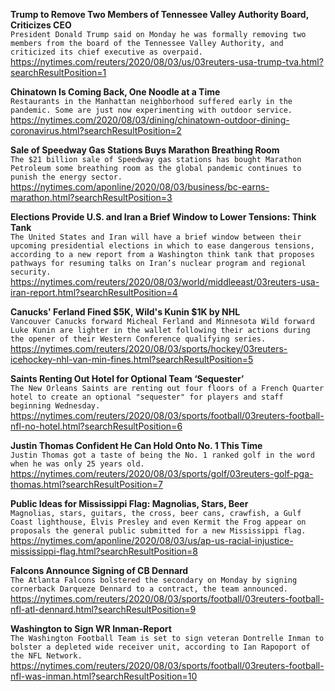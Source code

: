 **Trump to Remove Two Members of Tennessee Valley Authority Board, Criticizes CEO**\
`President Donald Trump said on Monday he was formally removing two members from the board of the Tennessee Valley Authority, and criticized its chief executive as overpaid.`\
https://nytimes.com/reuters/2020/08/03/us/03reuters-usa-trump-tva.html?searchResultPosition=1

**Chinatown Is Coming Back, One Noodle at a Time**\
`Restaurants in the Manhattan neighborhood suffered early in the pandemic. Some are just now experimenting with outdoor service.`\
https://nytimes.com/2020/08/03/dining/chinatown-outdoor-dining-coronavirus.html?searchResultPosition=2

**Sale of Speedway Gas Stations Buys Marathon Breathing Room**\
`The $21 billion sale of Speedway gas stations has bought Marathon Petroleum some breathing room as the global pandemic continues to punish the energy sector. `\
https://nytimes.com/aponline/2020/08/03/business/bc-earns-marathon.html?searchResultPosition=3

**Elections Provide U.S. and Iran a Brief Window to Lower Tensions: Think Tank**\
`The United States and Iran will have a brief window between their upcoming presidential elections in which to ease dangerous tensions, according to a new report from a Washington think tank that proposes pathways for resuming talks on Iran’s nuclear program and regional security.`\
https://nytimes.com/reuters/2020/08/03/world/middleeast/03reuters-usa-iran-report.html?searchResultPosition=4

**Canucks' Ferland Fined $5K, Wild's Kunin $1K by NHL**\
`Vancouver Canucks forward Micheal Ferland and Minnesota Wild forward Luke Kunin are lighter in the wallet following their actions during the opener of their Western Conference qualifying series.`\
https://nytimes.com/reuters/2020/08/03/sports/hockey/03reuters-icehockey-nhl-van-min-fines.html?searchResultPosition=5

**Saints Renting Out Hotel for Optional Team ‘Sequester’**\
`The New Orleans Saints are renting out four floors of a French Quarter hotel to create an optional "sequester" for players and staff beginning Wednesday.`\
https://nytimes.com/reuters/2020/08/03/sports/football/03reuters-football-nfl-no-hotel.html?searchResultPosition=6

**Justin Thomas Confident He Can Hold Onto No. 1 This Time**\
`Justin Thomas got a taste of being the No. 1 ranked golf in the word when he was only 25 years old.`\
https://nytimes.com/reuters/2020/08/03/sports/golf/03reuters-golf-pga-thomas.html?searchResultPosition=7

**Public Ideas for Mississippi Flag: Magnolias, Stars, Beer**\
`Magnolias, stars, guitars, the cross, beer cans, crawfish, a Gulf Coast lighthouse, Elvis Presley and even Kermit the Frog appear on proposals the general public submitted for a new Mississippi flag.`\
https://nytimes.com/aponline/2020/08/03/us/ap-us-racial-injustice-mississippi-flag.html?searchResultPosition=8

**Falcons Announce Signing of CB Dennard**\
`The Atlanta Falcons bolstered the secondary on Monday by signing cornerback Darqueze Dennard to a contract, the team announced.`\
https://nytimes.com/reuters/2020/08/03/sports/football/03reuters-football-nfl-atl-dennard.html?searchResultPosition=9

**Washington to Sign WR Inman-Report**\
`The Washington Football Team is set to sign veteran Dontrelle Inman to bolster a depleted wide receiver unit, according to Ian Rapoport of the NFL Network.`\
https://nytimes.com/reuters/2020/08/03/sports/football/03reuters-football-nfl-was-inman.html?searchResultPosition=10

